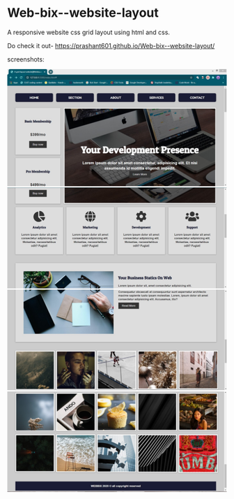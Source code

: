 # Web-bix--website-layout
A responsive website css grid layout using html and css.

Do check it out- https://prashant601.github.io/Web-bix--website-layout/

screenshots:

<img src="img/ss1.jpg" width="900"><img src="img/ss2.jpg" width="900"><img src="img/ss3.jpg" width="900"><img src="img/ss4.jpg" width="900">
